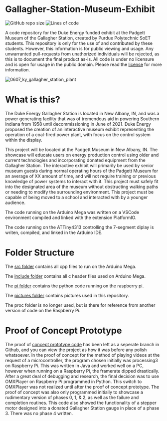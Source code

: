 # Gallagher-Station-Museum-Exhibit
![GitHub repo size](https://img.shields.io/github/repo-size/Ohm-Slah/Gallagher-Station-Duke-Energy-Museum-Exhibit) ![Lines of code](https://img.shields.io/tokei/lines/github/Ohm-Slah/Gallagher-Station-Duke-Energy-Museum-Exhibit)

A code repository for the Duke Energy funded exhibit at the Padgett Museum of the Gallagher Station, created by Purdue Polytechnic SoET students. This repository is only for the use of and contributed by these students. However, this information is for public viewing and usage. Any unwarranted pull-requests from unathorized individuals will be rejected, as this is to document the final product as-is. All code is under no licensure and is open for usage in the public domain. Please read the [license](https://github.com/Ohm-Slah/Gallagher-Station-Duke-Energy-Museum-Exhibit/blob/main/LICENSE) for more information.

![0607_ky_gallagher_station_plant](https://user-images.githubusercontent.com/72700028/139541656-05c52c4c-2b8d-4746-b4ec-811eb962cbc5.jpg)

# What is this?
The Duke Energy Gallagher Station is located in New Albany, IN, and was a power generating facility that was of tremendous aid in powering Southern Indiana from 1958 until decommissioning in June of 2021. Duke Energy proposed the creation of an interactive museum exhibit representing the operation of a coal-fired power plant, with focus on the control system within the display. 

This project will be located at the Padgett Museum in New Albany, IN. The showcase will educate users on energy production control using older and current technologies and incorporating donated equipment from the Gallagher Station. The interactive exhibit will primarily be used by senior museum guests during normal operating hours of the Padgett Museum for an average of XX amount of time, and will not require training or previous knowledge of power systems to interact with it. This project must safely fit into the designated area of the museum without obstructing walking paths or needing to modify the surrounding environment. This project must be capable of being moved to a school and interacted with by a younger audience.

The code running on the Arduino Mega was written on a VSCode environment compiled and linked with the extension PlatformIO.

The code running on the ATTiny4313 controlling the 7-segment diplay is writen, compiled, and linked in the Arduino IDE.

# Folder Structure
The [src folder](https://github.com/Ohm-Slah/Gallagher-Station-Duke-Energy-Museum-Exhibit/tree/main/src) contains all cpp files to run on the Arduino Mega.

The [include folder](https://github.com/Ohm-Slah/Gallagher-Station-Duke-Energy-Museum-Exhibit/tree/main/include) contains all c header files used on Arduino Mega.

The [pi folder](https://github.com/Ohm-Slah/Gallagher-Station-Duke-Energy-Museum-Exhibit/tree/main/pi) contains the python code running on the raspberry pi.

The [pictures folder](https://github.com/Ohm-Slah/Gallagher-Station-Duke-Energy-Museum-Exhibit/tree/main/Pictures) contains pictures used in this repository.

The proc folder is no longer used, but is there for reference from another version of code on the Raspberry Pi.

# Proof of Concept Prototype
The proof of [concept prototype code](https://github.com/Ohm-Slah/Gallagher-Station-Duke-Energy-Museum-Exhibit/tree/Proof-of-Concept-Prototype) has been left as a seperate branch in Github, and you can view the project as how it was before any polish whatsoever. In the proof of concept for the method of playing videos at the request of a microcontroller, the program chosen initially was processing3 on Raspberry Pi. This was written in Java and worked well on a PC, however when running on a Raspberry Pi, the framerate dipped drastically. After a great deal of debugging and research, the final decision was to use OMXPlayer on Raspberry Pi programmed in Python. This switch to OMXPlayer was not realized until after the proof of concept prototype.
The proof of concept was also only programmed initially to showcase a rudimentary version of phases 0, 1, & 2, as well as the failure and completion routines. This code also showed the functionality of a stepper motor designed into a donated Gallagher Station gauge in place of a phase 3. There was no phase 4 written.
